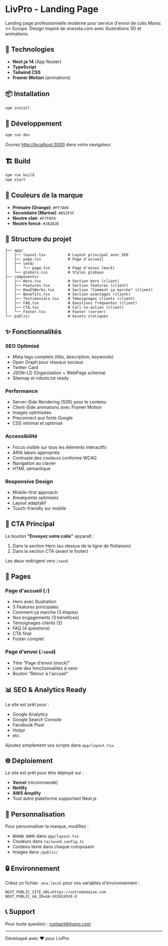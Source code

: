 # LivPro - Landing Page

Landing page professionnelle moderne pour service d'envoi de colis Maroc ↔ Europe.
Design inspiré de onessta.com avec illustrations 3D et animations.

## 🚀 Technologies

- **Next.js 14** (App Router)
- **TypeScript**
- **Tailwind CSS**
- **Framer Motion** (animations)

## 📦 Installation

```bash
npm install
```

## 🏃 Développement

```bash
npm run dev
```

Ouvrez [http://localhost:3000](http://localhost:3000) dans votre navigateur.

## 🏗️ Build

```bash
npm run build
npm start
```

## 🎨 Couleurs de la marque

- **Primaire (Orange)**: `#FF7A00`
- **Secondaire (Marine)**: `#052F5F`
- **Neutre clair**: `#F7F8FA`
- **Neutre foncé**: `#2B2B2B`

## 📄 Structure du projet

```
├── app/
│   ├── layout.tsx          # Layout principal avec SEO
│   ├── page.tsx            # Page d'accueil
│   ├── send/
│   │   └── page.tsx        # Page d'envoi (mock)
│   └── globals.css         # Styles globaux
├── components/
│   ├── Hero.tsx            # Section hero (client)
│   ├── Features.tsx        # Section features (client)
│   ├── HowItWorks.tsx      # Section "Comment ça marche" (client)
│   ├── Benefits.tsx        # Section avantages (client)
│   ├── Testimonials.tsx    # Témoignages clients (client)
│   ├── FAQ.tsx             # Questions fréquentes (client)
│   ├── CTA.tsx             # Call-to-action (client)
│   └── Footer.tsx          # Footer (server)
└── public/                 # Assets statiques
```

## ✨ Fonctionnalités

### SEO Optimisé
- Meta tags complets (title, description, keywords)
- Open Graph pour réseaux sociaux
- Twitter Card
- JSON-LD (Organization + WebPage schema)
- Sitemap et robots.txt ready

### Performance
- Server-Side Rendering (SSR) pour le contenu
- Client-Side animations avec Framer Motion
- Images optimisées
- Preconnect aux fonts Google
- CSS minimal et optimisé

### Accessibilité
- Focus visible sur tous les éléments interactifs
- ARIA labels appropriés
- Contraste des couleurs conforme WCAG
- Navigation au clavier
- HTML sémantique

### Responsive Design
- Mobile-first approach
- Breakpoints optimisés
- Layout adaptatif
- Touch-friendly sur mobile

## 🎯 CTA Principal

Le bouton **"Envoyez votre colis"** apparaît :
1. Dans la section Hero (au-dessus de la ligne de flottaison)
2. Dans la section CTA (avant le footer)

Les deux redirigent vers `/send`.

## 📱 Pages

### Page d'accueil (`/`)
- Hero avec illustration
- 3 Features principales
- Comment ça marche (3 étapes)
- Nos engagements (3 bénéfices)
- Témoignages clients (2)
- FAQ (4 questions)
- CTA final
- Footer complet

### Page d'envoi (`/send`)
- Titre "Page d'envoi (mock)"
- Liste des fonctionnalités à venir
- Bouton "Retour à l'accueil"

## 📊 SEO & Analytics Ready

Le site est prêt pour :
- Google Analytics
- Google Search Console
- Facebook Pixel
- Hotjar
- etc.

Ajoutez simplement vos scripts dans `app/layout.tsx`.

## 🌐 Déploiement

Le site est prêt pour être déployé sur :
- **Vercel** (recommandé)
- **Netlify**
- **AWS Amplify**
- Tout autre plateforme supportant Next.js

## 📝 Personnalisation

Pour personnaliser la marque, modifiez :
- `BRAND_NAME` dans `app/layout.tsx`
- Couleurs dans `tailwind.config.ts`
- Contenu texte dans chaque composant
- Images dans `/public/`

## 🔒 Environnement

Créez un fichier `.env.local` pour vos variables d'environnement :

```env
NEXT_PUBLIC_SITE_URL=https://votredomaine.com
NEXT_PUBLIC_GA_ID=UA-XXXXXXXXX-X
```

## 📞 Support

Pour toute question : contact@livpro.com

---

Développé avec ❤️ pour LivPro
